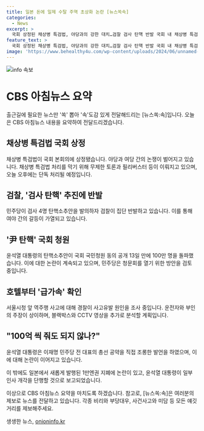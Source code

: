 ```yaml
---
title: 일본 돈에 일제 수탈 주역 초상화 논란 [뉴스쏙속]
categories:
  - News
excerpt: >
  국회 상정된 채상병 특검법, 야당과의 강한 대치…검찰 검사 탄핵 반발 국회 내 채상병 특검법 처리를 놓고 여당과 야당의 강한 대치가 이어지고 있습니다. 이에 따른 검찰 내 검사 탄핵 문제로도 격돌이 예상되고 있으며, 윤석열 대통령에 대한 탄핵 청원이 100만 명을 돌파하는 등 정치권의 팽팽한 긴장감이 이어지고 있습니다. 또한 서울시청 앞 역주행 차량의 사고와 관련된 추가 정보가 공개되었으며, 윤석열 대통령의 발언과 소폭 개각 소식에 관심이 모아지고 있습니다. ※자세한 내용은 뉴스쏙:속을 확인해주세요.
feature_text: >
  국회 상정된 채상병 특검법, 야당과의 강한 대치…검찰 검사 탄핵 반발 국회 내 채상병 특검법 처리를 놓고 여당과 야당의 강한 대치가 이어지고 있습니다. 이에 따른 검찰 내 검사 탄핵 문제로도 격돌이 예상되고 있으며, 윤석열 대통령에 대한 탄핵 청원이 100만 명을 돌파하는 등 정치권의 팽팽한 긴장감이 이어지고 있습니다. 또한 서울시청 앞 역주행 차량의 사고와 관련된 추가 정보가 공개되었으며, 윤석열 대통령의 발언과 소폭 개각 소식에 관심이 모아지고 있습니다. ※자세한 내용은 뉴스쏙:속을 확인해주세요.
image: 'https://www.behealthy4u.com/wp-content/uploads/2024/06/unnamed-file.png'
---
```


<p><img src="https://www.behealthy4u.com/wp-content/uploads/2024/06/unnamed-file.png" alt="info 속보" /></p>

<h1>CBS 아침뉴스 요약</h1>

<p data-ke-size="size16">출근길에 필요한 뉴스만 '쏙' 뽑아 '속'도감 있게 전달해드리는 [뉴스쏙:속]입니다. 오늘은 CBS 아침뉴스 내용을 요약하여 전달드리겠습니다. </p>

<h2 data-ke-size="size26">채상병 특검법 국회 상정</h2>

<p data-ke-size="size16">채상병 특검법이 국회 본회의에 상정됐습니다. 야당과 여당 간의 논쟁이 벌어지고 있습니다. 채상병 특검법 처리를 막기 위해 무제한 토론과 필리버스터 등이 이뤄지고 있으며, 오늘 오후에는 단독 처리될 예정입니다.</p>

<h2 data-ke-size="size26">검찰, '검사 탄핵' 추진에 반발</h2>

<p data-ke-size="size16">민주당이 검사 4명 탄핵소추안을 발의하자 검찰이 집단 반발하고 있습니다. 이를 통해 여야 간의 갈등이 가열되고 있습니다.</p>

<h2 data-ke-size="size26">'尹 탄핵' 국회 청원</h2>

<p data-ke-size="size16">윤석열 대통령의 탄핵소추안이 국회 국민청원 동의 공개 13일 만에 100만 명을 돌파했습니다. 이에 대한 논란이 계속되고 있으며, 민주당은 청문회를 열기 위한 방안을 검토 중입니다.</p>

<h2 data-ke-size="size26">호텔부터 '급가속' 확인</h2>

<p data-ke-size="size16">서울시청 앞 역주행 사고에 대해 경찰이 사고유발 원인을 조사 중입니다. 운전자와 부인의 주장이 상이하며, 블랙박스와 CCTV 영상을 추가로 분석할 계획입니다.</p>

<h2 data-ke-size="size26">"100억 씩 줘도 되지 않나?"</h2>

<p data-ke-size="size16">윤석열 대통령은 이재명 민주당 전 대표의 총선 공약을 직접 조롱한 발언을 하였으며, 이에 대해 논란이 이어지고 있습니다.</p>

<p>이 밖에도 일본에서 새롭게 발행된 1만엔권 지폐에 논란이 있고, 윤석열 대통령이 일부 인사 개각을 단행할 것으로 보고되었습니다. </p>

<p>이상으로 CBS 아침뉴스 요약을 마치도록 하겠습니다. 참고로, [뉴스쏙:속]은 여러분의 제보로 뉴스를 전달하고 있습니다. 각종 비리와 부당대우, 사건사고와 미담 등 모든 얘깃거리를 제보해주세요.</p></p>
생생한 뉴스, <a href="https://onioninfo.kr" rel="dofollow">onioninfo.kr</a>


